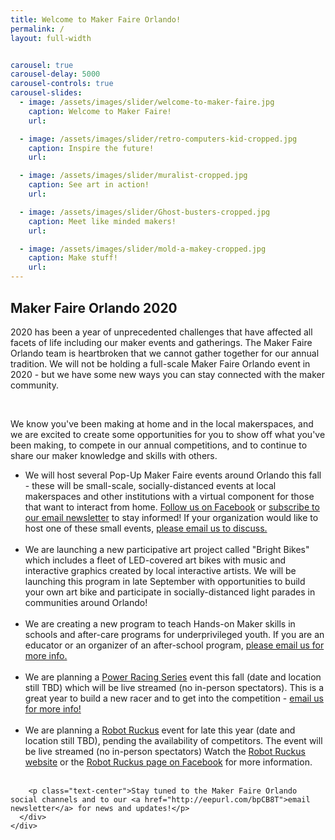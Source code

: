 ```yaml
---
title: Welcome to Maker Faire Orlando!
permalink: /
layout: full-width


carousel: true
carousel-delay: 5000
carousel-controls: true
carousel-slides:
  - image: /assets/images/slider/welcome-to-maker-faire.jpg  
    caption: Welcome to Maker Faire!
    url:

  - image: /assets/images/slider/retro-computers-kid-cropped.jpg  
    caption: Inspire the future!
    url:

  - image: /assets/images/slider/muralist-cropped.jpg
    caption: See art in action!
    url:

  - image: /assets/images/slider/Ghost-busters-cropped.jpg
    caption: Meet like minded makers!
    url:

  - image: /assets/images/slider/mold-a-makey-cropped.jpg
    caption: Make stuff!
    url:
---
```




<div style="margin-top:30px"></div>
<a name="2020"></a>
<section class="Maker Faire in 2020">
  <div class="container">
    <div class="row text-center">
      <div class="title-w-border-y">
        <h2>Maker Faire Orlando 2020</h2>
        </div>
        </div>
        <div class="row">
        <div class="col-md-8 col-md-offset-2">
        <p>2020 has been a year of unprecedented challenges that have affected all facets of life including our maker events and gatherings.
        The Maker Faire Orlando team is heartbroken that we cannot gather together for our annual tradition. We will not be holding a full-scale Maker Faire Orlando event in 2020 - but we have some new ways you can stay connected with the maker community.</p>
        <BR>
        <p>We know you've been making at home and in the local makerspaces, and we are excited to create some opportunities for you to show off what you've been making, to compete in our annual competitions, and to continue to share our maker knowledge and skills with others.
        <ul>
        <li>We will host several Pop-Up Maker Faire events around Orlando this fall - these will be small-scale, socially-distanced events at local makerspaces and other institutions with a virtual component for those that want to interact from home. <a href="https://www.facebook.com/makerfaireorlando">Follow us on Facebook</a> or <a href="http://eepurl.com/bpCB8T">subscribe to our email newsletter</a> to stay informed! If your organization would like to host one of these small events, <a href="mailto:makers@makerfaireorlando.com">please email us to discuss.</a></li><br>
        <li>We are launching a new participative art project called "Bright Bikes" which includes a fleet of LED-covered art bikes with music and interactive graphics created by local interactive artists. We will be launching this program in late September with opportunities to build your own art bike and participate in socially-distanced light parades in communities around Orlando!</li><br>
        <li>We are creating a new program to teach Hands-on Maker skills in schools and after-care programs for underprivileged youth. If you are an educator or an organizer of an after-school program, <a href="mailto:educators@makerfaireorlando.com">please email us for more info.</a></li><br>
        <li>We are planning a <a href="/power-racing">Power Racing Series</a> event this fall (date and location still TBD) which will be live streamed (no in-person spectators). This is a great year to build a new racer and to get into the competition - <a href="mailto:powerracing@makerfaireorlando.com">email us for more info!</a></li><br>
        <li>We are planning a <a href="https://robotruckus.org">Robot Ruckus</a> event for late this year (date and location still TBD), pending the availability of competitors. The event will be live streamed (no in-person spectators) Watch the <a href="https://www.robotruckus.org">Robot Ruckus website</a> or the <a href="https://www.facebook.com/robotruckus">Robot Ruckus page on Facebook</a> for more information.</li><br>
        </ul>
        </p>

        <p class="text-center">Stay tuned to the Maker Faire Orlando social channels and to our <a href="http://eepurl.com/bpCB8T">email newsletter</a> for news and updates!</p>
      </div>
    </div>
  </div>
</section>
